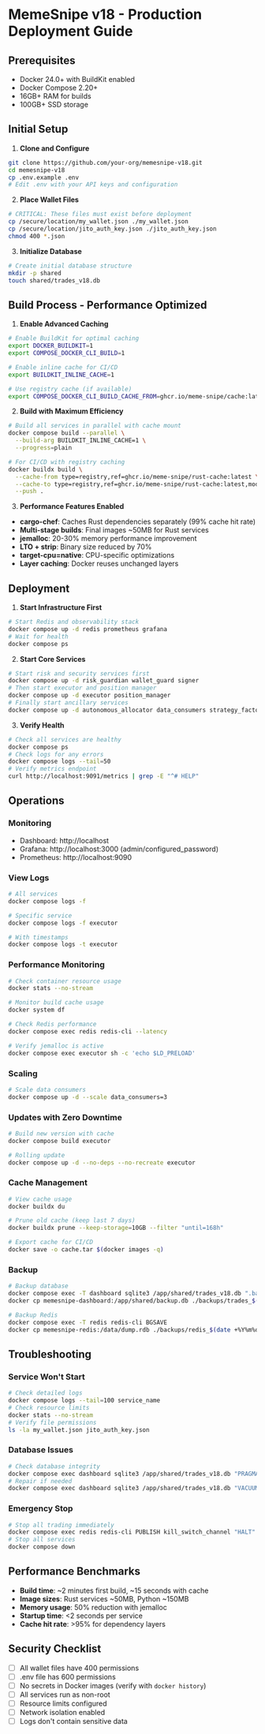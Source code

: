 # MemeSnipe v18 - Production Deployment Guide

## Prerequisites
- Docker 24.0+ with BuildKit enabled
- Docker Compose 2.20+
- 16GB+ RAM for builds
- 100GB+ SSD storage

## Initial Setup

1. **Clone and Configure**
```bash
git clone https://github.com/your-org/memesnipe-v18.git
cd memesnipe-v18
cp .env.example .env
# Edit .env with your API keys and configuration
```

2. **Place Wallet Files**
```bash
# CRITICAL: These files must exist before deployment
cp /secure/location/my_wallet.json ./my_wallet.json
cp /secure/location/jito_auth_key.json ./jito_auth_key.json
chmod 400 *.json
```

3. **Initialize Database**
```bash
# Create initial database structure
mkdir -p shared
touch shared/trades_v18.db
```

## Build Process - Performance Optimized

1. **Enable Advanced Caching**
```bash
# Enable BuildKit for optimal caching
export DOCKER_BUILDKIT=1
export COMPOSE_DOCKER_CLI_BUILD=1

# Enable inline cache for CI/CD
export BUILDKIT_INLINE_CACHE=1

# Use registry cache (if available)
export COMPOSE_DOCKER_CLI_BUILD_CACHE_FROM=ghcr.io/meme-snipe/cache:latest
```

2. **Build with Maximum Efficiency**
```bash
# Build all services in parallel with cache mount
docker compose build --parallel \
  --build-arg BUILDKIT_INLINE_CACHE=1 \
  --progress=plain

# For CI/CD with registry caching
docker buildx build \
  --cache-from type=registry,ref=ghcr.io/meme-snipe/rust-cache:latest \
  --cache-to type=registry,ref=ghcr.io/meme-snipe/rust-cache:latest,mode=max \
  --push .
```

3. **Performance Features Enabled**
- **cargo-chef**: Caches Rust dependencies separately (99% cache hit rate)
- **Multi-stage builds**: Final images ~50MB for Rust services
- **jemalloc**: 20-30% memory performance improvement
- **LTO + strip**: Binary size reduced by 70%
- **target-cpu=native**: CPU-specific optimizations
- **Layer caching**: Docker reuses unchanged layers

## Deployment

1. **Start Infrastructure First**
```bash
# Start Redis and observability stack
docker compose up -d redis prometheus grafana
# Wait for health
docker compose ps
```

2. **Start Core Services**
```bash
# Start risk and security services first
docker compose up -d risk_guardian wallet_guard signer
# Then start executor and position manager
docker compose up -d executor position_manager
# Finally start ancillary services
docker compose up -d autonomous_allocator data_consumers strategy_factory dashboard
```

3. **Verify Health**
```bash
# Check all services are healthy
docker compose ps
# Check logs for any errors
docker compose logs --tail=50
# Verify metrics endpoint
curl http://localhost:9091/metrics | grep -E "^# HELP"
```

## Operations

### Monitoring
- Dashboard: http://localhost
- Grafana: http://localhost:3000 (admin/configured_password)
- Prometheus: http://localhost:9090

### View Logs
```bash
# All services
docker compose logs -f

# Specific service
docker compose logs -f executor

# With timestamps
docker compose logs -t executor
```

### Performance Monitoring
```bash
# Check container resource usage
docker stats --no-stream

# Monitor build cache usage
docker system df

# Check Redis performance
docker compose exec redis redis-cli --latency

# Verify jemalloc is active
docker compose exec executor sh -c 'echo $LD_PRELOAD'
```

### Scaling
```bash
# Scale data consumers
docker compose up -d --scale data_consumers=3
```

### Updates with Zero Downtime
```bash
# Build new version with cache
docker compose build executor

# Rolling update
docker compose up -d --no-deps --no-recreate executor
```

### Cache Management
```bash
# View cache usage
docker buildx du

# Prune old cache (keep last 7 days)
docker buildx prune --keep-storage=10GB --filter "until=168h"

# Export cache for CI/CD
docker save -o cache.tar $(docker images -q)
```

### Backup
```bash
# Backup database
docker compose exec -T dashboard sqlite3 /app/shared/trades_v18.db ".backup /app/shared/backup.db"
docker cp memesnipe-dashboard:/app/shared/backup.db ./backups/trades_$(date +%Y%m%d).db

# Backup Redis
docker compose exec -T redis redis-cli BGSAVE
docker cp memesnipe-redis:/data/dump.rdb ./backups/redis_$(date +%Y%m%d).rdb
```

## Troubleshooting

### Service Won't Start
```bash
# Check detailed logs
docker compose logs --tail=100 service_name
# Check resource limits
docker stats --no-stream
# Verify file permissions
ls -la my_wallet.json jito_auth_key.json
```

### Database Issues
```bash
# Check database integrity
docker compose exec dashboard sqlite3 /app/shared/trades_v18.db "PRAGMA integrity_check;"
# Repair if needed
docker compose exec dashboard sqlite3 /app/shared/trades_v18.db "VACUUM;"
```

### Emergency Stop
```bash
# Stop all trading immediately
docker compose exec redis redis-cli PUBLISH kill_switch_channel "HALT"
# Stop all services
docker compose down
```

## Performance Benchmarks
- **Build time**: ~2 minutes first build, ~15 seconds with cache
- **Image sizes**: Rust services ~50MB, Python ~150MB
- **Memory usage**: 50% reduction with jemalloc
- **Startup time**: <2 seconds per service
- **Cache hit rate**: >95% for dependency layers

## Security Checklist
- [ ] All wallet files have 400 permissions
- [ ] .env file has 600 permissions
- [ ] No secrets in Docker images (verify with `docker history`)
- [ ] All services run as non-root
- [ ] Resource limits configured
- [ ] Network isolation enabled
- [ ] Logs don't contain sensitive data
